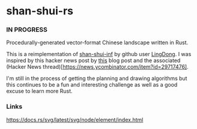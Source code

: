 # shan-shui-rs

### IN PROGRESS
Procedurally-generated vector-format Chinese landscape written in Rust.


This is a reimplementation of [shan-shui-inf](https://github.com/LingDong-/shan-shui-inf/blob/master/index.html) by github user [LingDong](https://github.com/LingDong-). I was inspired by this hacker news post by [this](https://zverok.github.io/blog/2021-12-28-grok-shan-shui.html) blog post and the associated (Hacker News thread)[https://news.ycombinator.com/item?id=29717476].

I'm still in the process of getting the planning and drawing algorithms but this continues to be a fun and interesting challenge as well as a good excuse to learn more Rust.


### Links

https://docs.rs/svg/latest/svg/node/element/index.html
